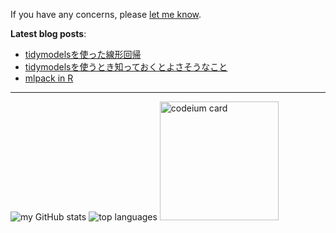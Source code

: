 If you have any concerns, please <a class="text-light" href="https://twitter.com/messages/compose?recipient_id=3237384093">let me know</a>.

**Latest blog posts**:

<!-- BLOG-POST-LIST:START -->
- [tidymodelsを使った線形回帰](https://zenn.dev/paithiov909/articles/mariokart-linear-reg)
- [tidymodelsを使うとき知っておくとよさそうなこと](https://zenn.dev/paithiov909/articles/tidymodels-tips-2023)
- [mlpack in R](https://zenn.dev/paithiov909/articles/mlpack-r-package)
<!-- BLOG-POST-LIST:END -->

---

<p align="left">
  <img src="http://github-profile-summary-cards.vercel.app/api/cards/stats?username=paithiov909&theme=default" alt="my GitHub stats" />
  <img src="http://github-profile-summary-cards.vercel.app/api/cards/repos-per-language?username=paithiov909&theme=default" alt="top languages" />
  <a href="https://codeium.com/profile/paithiov909" target="_blank" rel="noreferrer"><img src="https://codeium.com/profile/paithiov909/card.png" height="190" alt="codeium card" /></a>
</p>
